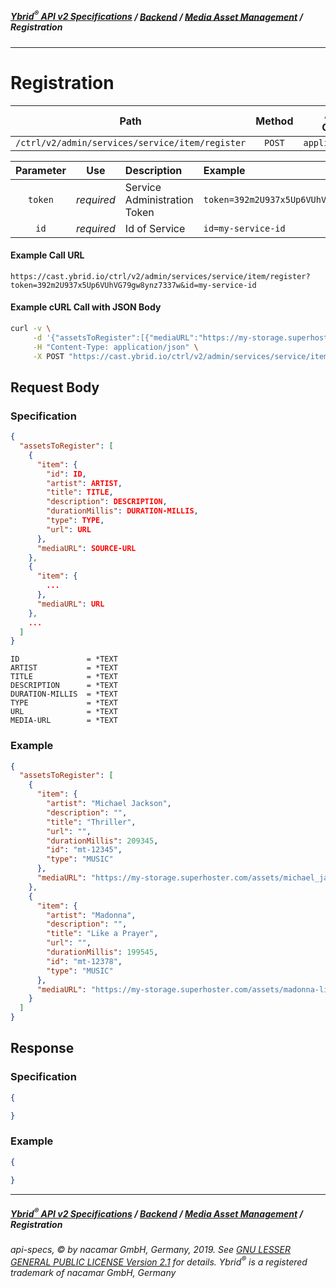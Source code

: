 ##### [**Ybrid<sup>®</sup> API v2 Specifications**](../../) / [**Backend**](../) / [**Media Asset Management**](./) / Registration
---

# Registration

Path | Method | Allowed Contents | Description
------------- | :-------------: | :-------------: | :-------------:
`/ctrl/v2/admin/services/service/item/register` | `POST` | `application/json` | 
  
Parameter | Use | Description | Example
:-------------: | :-------------: | :------------- | :------------- 
`token` | *required* | Service Administration Token | `token=392m2U937x5Up6VUhVG79gw8ynz7337w`
`id` | *required* | Id of Service | `id=my-service-id`

#### Example Call URL
```text
https://cast.ybrid.io/ctrl/v2/admin/services/service/item/register?token=392m2U937x5Up6VUhVG79gw8ynz7337w&id=my-service-id
```

#### Example cURL Call with JSON Body
```bash
curl -v \
     -d '{"assetsToRegister":[{"mediaURL":"https://my-storage.superhoster.com/assets/michael_jackson-thriller.mp3","item":{"artist":"Michael Jackson", "title":"Thriller"}}]}' \
     -H "Content-Type: application/json" \
     -X POST "https://cast.ybrid.io/ctrl/v2/admin/services/service/item/register?token=392m2U937x5Up6VUhVG79gw8ynz7337w&id=my-service-id"
```

## Request Body
### Specification
```json
{
  "assetsToRegister": [
    {
      "item": {
        "id": ID,
        "artist": ARTIST,
        "title": TITLE,
        "description": DESCRIPTION,
        "durationMillis": DURATION-MILLIS,
        "type": TYPE,
        "url": URL
      },
      "mediaURL": SOURCE-URL
    },
    {
      "item": {
        ...
      },
      "mediaURL": URL
    },
    ...
  ]
}
```
```text
ID               = *TEXT
ARTIST           = *TEXT
TITLE            = *TEXT
DESCRIPTION      = *TEXT
DURATION-MILLIS  = *TEXT
TYPE             = *TEXT
URL              = *TEXT
MEDIA-URL        = *TEXT
```

### Example
```json
{
  "assetsToRegister": [
    {
      "item": {
        "artist": "Michael Jackson",
        "description": "",
        "title": "Thriller",
        "url": "",
        "durationMillis": 209345,
        "id": "mt-12345",
        "type": "MUSIC"
      },
      "mediaURL": "https://my-storage.superhoster.com/assets/michael_jackson-thriller.mp3"
    },
    {
      "item": {
        "artist": "Madonna",
        "description": "",
        "title": "Like a Prayer",
        "url": "",
        "durationMillis": 199545,
        "id": "mt-12378",
        "type": "MUSIC"
      },
      "mediaURL": "https://my-storage.superhoster.com/assets/madonna-like_a_prayer.mp3"
    }
  ]
}
```

## Response
### Specification
```json
{

}
```
### Example
```json
{

}
```


---
##### [**Ybrid<sup>®</sup> API v2 Specifications**](../../) / [**Backend**](../) / [**Media Asset Management**](./) / Registration
###### api-specs, © by nacamar GmbH, Germany, 2019. See [GNU LESSER GENERAL PUBLIC LICENSE Version 2.1](/LICENSE) for details. Ybrid<sup>®</sup> is a registered trademark of nacamar GmbH, Germany 
